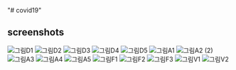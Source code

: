 "# covid19" 

screenshots
---------------------------------------------------------------------------------------------
![그림D1](https://user-images.githubusercontent.com/73240194/101626108-cf59b900-3a5f-11eb-8f27-751eabea8d41.png)
![그림D2](https://user-images.githubusercontent.com/73240194/101626913-f5cc2400-3a60-11eb-9ea1-b03b89171a70.png)
![그림D3](https://user-images.githubusercontent.com/73240194/101626918-f664ba80-3a60-11eb-8685-ff510fd42a64.png)
![그림D4](https://user-images.githubusercontent.com/73240194/101626922-f6fd5100-3a60-11eb-99ce-4321ba3d4d5c.png)
![그림D5](https://user-images.githubusercontent.com/73240194/101626924-f795e780-3a60-11eb-8c2e-b739001f6315.png)
![그림A1](https://user-images.githubusercontent.com/73240194/101626941-fc5a9b80-3a60-11eb-80a6-06e5e86c2551.png)
![그림A2 (2)](https://user-images.githubusercontent.com/73240194/101626956-0086b900-3a61-11eb-8746-4dfcf104fb49.png)
![그림A3](https://user-images.githubusercontent.com/73240194/101626973-054b6d00-3a61-11eb-8c5a-5fe721767076.png)
![그림A4](https://user-images.githubusercontent.com/73240194/101626977-05e40380-3a61-11eb-886e-27d3c653377e.png)
![그림A5](https://user-images.githubusercontent.com/73240194/101626984-08465d80-3a61-11eb-8758-910e7023717f.png)
![그림F1](https://user-images.githubusercontent.com/73240194/101626996-0c727b00-3a61-11eb-9696-207dc292f846.png)
![그림F2](https://user-images.githubusercontent.com/73240194/101627008-11372f00-3a61-11eb-8f85-98e151f7e074.png)
![그림F3](https://user-images.githubusercontent.com/73240194/101627019-15fbe300-3a61-11eb-881c-e518841606e5.png)
![그림V1](https://user-images.githubusercontent.com/73240194/101627035-1a280080-3a61-11eb-9e88-8ec10b3341f5.png)
![그림V2](https://user-images.githubusercontent.com/75665063/101647691-5fa5f700-3a7c-11eb-89d8-0e4e63be179a.png)
